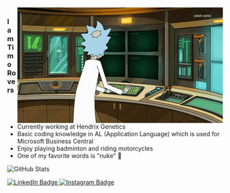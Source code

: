 <br />
<img align="right" alt="GIF" src="https://github.com/darshan-jain/darshan-jain/blob/master/rick.gif" />

### I am Timo Rovers
- Currently working at Hendrix Genetics 
- Basic coding knowledge in AL (Application Language) which is used for Microsoft Business Central
- Enjoy playing badminton and riding motorcycles 
- One of my favorite words is "nuke" 💨

![GitHub Stats](https://github-readme-stats.vercel.app/api?username=timorovers&show_icons=true&theme=calm_pink)

<div id="badges">
  <a href="https://linkedin.com/in/timorovers">
    <img src="https://img.shields.io/badge/LinkedIn-blue?style=for-the-badge&logo=linkedin&logoColor=white" alt="LinkedIn Badge"/>
  </a>
  <a href="https://instagram.com/timorovers">
    <img src="https://img.shields.io/badge/Instagram-purple?style=for-the-badge&logo=Instagram&logoColor=white" alt="Instagram Badge"/>
  </a>
